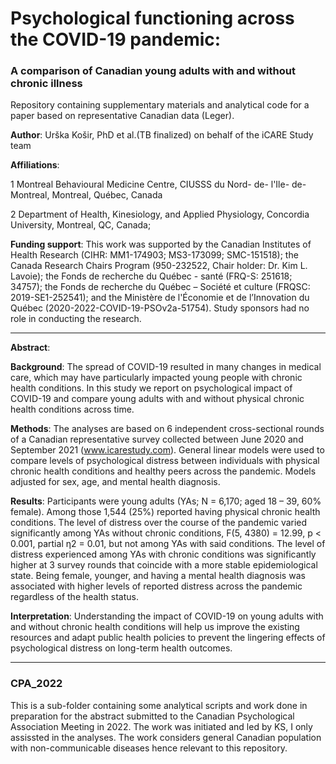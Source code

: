 # Psychological functioning across the COVID-19 pandemic: 
### A comparison of Canadian young adults with and without chronic illness

Repository containing supplementary materials and analytical code for a paper based on representative Canadian data (Leger).

**Author**: Urška Košir, PhD et al.(TB finalized) on behalf of the iCARE Study team

**Affiliations**:

1 Montreal Behavioural Medicine Centre, CIUSSS du Nord- de- l'Ile- de- Montreal,
Montreal, Québec, Canada

2 Department of Health, Kinesiology, and Applied Physiology, Concordia University, Montreal, QC, Canada; 

**Funding support**: This work was supported by the Canadian Institutes of Health Research (CIHR: MM1-174903; MS3-173099; SMC-151518); the Canada Research Chairs Program (950-232522, Chair holder: Dr. Kim L. Lavoie); the Fonds de recherche du Québec - santé (FRQ-S: 251618; 34757); the Fonds de recherche du Québec – Société et culture (FRQSC: 2019-SE1-252541); and the Ministère de l'Économie et de l’Innovation du Québec (2020-2022-COVID-19-PSOv2a-51754). Study sponsors had no role in conducting the research. 

***

**Abstract**:

**Background**: The spread of COVID-19 resulted in many changes in medical care, which may have particularly impacted young people with chronic health conditions. In this study we report on psychological impact of COVID-19 and compare young adults with and without physical chronic health conditions across time. 

**Methods**: The analyses are based on 6 independent cross-sectional rounds of a Canadian representative survey collected between June 2020 and September 2021 (www.icarestudy.com). General linear models were used to compare levels of psychological distress between individuals with physical chronic health conditions and healthy peers across the pandemic. Models adjusted for sex, age, and mental health diagnosis.

**Results**: Participants were young adults (YAs; N = 6,170; aged 18 – 39, 60% female).  Among those 1,544 (25%) reported having physical chronic health conditions. The level of distress over the course of the pandemic varied significantly among YAs without chronic conditions, F(5, 4380) = 12.99, p < 0.001, partial η2 = 0.01, but not among YAs with said conditions. The level of distress experienced among YAs with chronic conditions was significantly higher at 3 survey rounds that coincide with a more stable epidemiological state. Being female, younger, and having a mental health diagnosis was associated with higher levels of reported distress across the pandemic regardless of the health status.

**Interpretation**: Understanding the impact of COVID-19 on young adults with and without chronic health conditions will help us improve the existing resources and adapt public health policies to prevent the lingering effects of psychological distress on long-term health outcomes.

***

### CPA_2022

This is a sub-folder containing some analytical scripts and work done in preparation for the abstract submitted to the Canadian Psychological Association Meeting in 2022. The work was initiated and led by KS, I only assissted in the analyses. The work considers general Canadian population with non-communicable diseases hence relevant to this repository.
